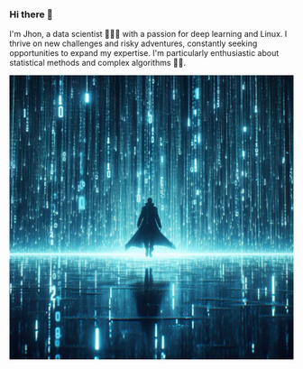 ### Hi there 👋

I'm Jhon, a data scientist 🚀💫✨ with a passion for deep learning and Linux. I thrive on new challenges and risky adventures, constantly seeking opportunities to expand my expertise. I'm particularly enthusiastic about statistical methods and complex algorithms 🤖💘.



<img src="image/image.jpeg">


<!--
**Jhonisnotreal/Jhonisnotreal** is a ✨ _special_ ✨ repository because its `README.md` (this file) appears on your GitHub profile.

Here are some ideas to get you started:

- 🔭 I’m currently working on ...
- 🌱 I’m currently learning ...
- 👯 I’m looking to collaborate on ...
- 🤔 I’m looking for help with ...
- 💬 Ask me about ...
- 📫 How to reach me: ...
- 😄 Pronouns: ...
- ⚡ Fun fact: ...
-->
